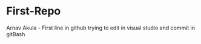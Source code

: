 # First-Repo
Arnav Akula - First line in github
trying to edit in visual studio and commit in gitBash
